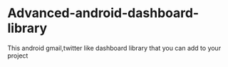 # Advanced-android-dashboard-library
This android gmail,twitter like dashboard library that you can add to your project
